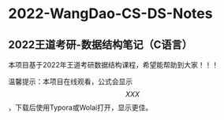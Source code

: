 # 2022-WangDao-CS-DS-Notes
## 2022王道考研-数据结构笔记（C语言）
本项目基于2022年王道考研数据结构课程，希望能帮助到大家！！！

温馨提示：本项目在线观看，公式会显示$$XXX$$，下载后使用Typora或Wolai打开，显示更佳。
